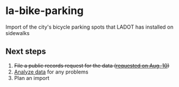 # la-bike-parking
Import of the city's bicycle parking spots that LADOT has installed on sidewalks

## Next steps
1. ~~File a public records request for the data ([requested on Aug. 10](https://gist.github.com/jschleuss/fe5c39bbab37aa3d17a3d6a9ad4e054a))~~
2. [Analyze data](https://github.com/socal-osm/la-bike-parking/blob/master/LosAngeles_SidewalkBikeParking20160822.zip) for any problems
3. Plan an import
